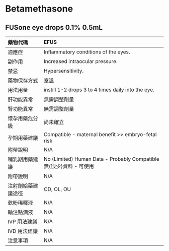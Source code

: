 # Betamethasone

## FUSone eye drops 0.1% 0.5mL

| 藥物代碼 | EFUS |
| :--- | :--- |
| 適應症 | Inflammatory conditions of the eyes. |
| 副作用 | Increased intraocular pressure. |
| 禁忌 | Hypersensitivity. |
| 藥物保存方式 | 室溫 |
| 用法用量 | instill 1-2 drops 3 to 4 times daily into the eye. |
| 肝功能異常 | 無需調整劑量 |
| 腎功能異常 | 無需調整劑量 |
| 懷孕用藥危分級 | 尚未確立 |
| 孕期用藥建議 | Compatible - maternal benefit &gt;&gt; embryo-fetal risk |
| 附帶說明 | N/A |
| 哺乳期用藥建議 | No \(Limited\) Human Data - Probably Compatible 無\(很少\)資料 - 可使用 |
| 附帶說明 | N/A |
| 注射劑給藥建議途徑 | OD, OL, OU |
| 乾粉稀釋液 | N/A |
| 輸注點滴液 | N/A |
| IVP 用法建議 | N/A |
| IVD 用法建議 | N/A |
| 注意事項 | N/A |

